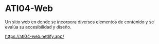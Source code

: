 # ATI04-Web
Un sitio web en donde se incorpora diversos elementos de contenido y se evalúa su accesibilidad y diseño.

https://ati04-web.netlify.app/

